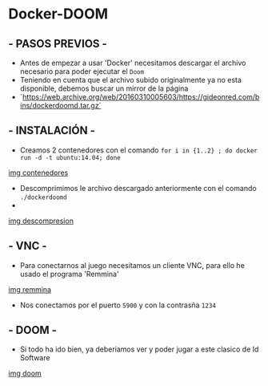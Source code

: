 # Docker-DOOM

## - PASOS PREVIOS -

- Antes de empezar a usar 'Docker' necesitamos descargar el archivo necesario para poder ejecutar el `Doom`
- Teniendo en cuenta que el archivo subido originalmente ya no esta disponible, debemos buscar un mirror  de la página
- ´https://web.archive.org/web/20160310005603/https://gideonred.com/bins/dockerdoomd.tar.gz´


## - INSTALACIÓN -

- Creamos 2 contenedores con el comando `for i in {1..2} ; do docker run -d -t ubuntu:14.04; done`

[img contenedores]()

- Descomprimimos le archivo descargado anteriormente con el comando `./dockerdoomd`
-
[img descompresion]()


## - VNC -

- Para conectarnos al juego necesitamos un cliente VNC, para ello he usado el programa 'Remmina'

[img remmina]()

- Nos conectamos por el puerto `5900` y con la contrasña `1234`


## - DOOM -

- Si todo ha ido bien, ya deberiamos ver y poder jugar a este clasico de Id Software

[img doom]()


